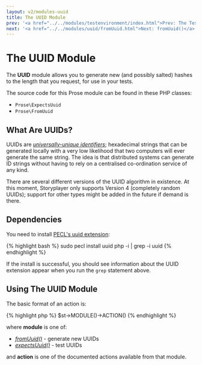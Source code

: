 ```yaml
---
layout: v2/modules-uuid
title: The UUID Module
prev: '<a href="../../modules/testenvironment/index.html">Prev: The TestEnvironment Module</a>'
next: '<a href="../../modules/uuid/fromUuid.html">Next: fromUuid()</a>'
---
```


# The UUID Module

The __UUID__ module allows you to generate new (and possibly salted) hashes to the length that you request, for use in your tests.

The source code for this Prose module can be found in these PHP classes:

* `Prose\ExpectsUuid`
* `Prose\FromUuid`

## What Are UUIDs?

UUIDs are _[universally-unique identifiers](http://en.wikipedia.org/wiki/Universally_unique_identifier)_; hexadecimal strings that can be generated locally with a very low likelihood that two computers will ever generate the same string.  The idea is that distributed systems can generate ID strings without having to rely on a centralised co-ordination service of any kind.

There are several different versions of the UUID algorithm in existence.  At this moment, Storyplayer only supports Version 4 (completely random UUIDs); support for other types might be added in the future if demand is there.

## Dependencies

You need to install [PECL's uuid extension](http://pecl.php.net/package/uuid):

{% highlight bash %}
sudo pecl install uuid
php -i | grep -i uuid
{% endhighlight %}

If the install is successful, you should see information about the UUID extension appear when you run the `grep` statement above.

## Using The UUID Module

The basic format of an action is:

{% highlight php %}
$st->MODULE()->ACTION()
{% endhighlight %}

where __module__ is one of:

* _[fromUuid()](fromUuid.html)_ - generate new UUIDs
* _[expectsUuid()](expectsUuid.html)_ - test UUIDs

and __action__ is one of the documented actions available from that module.